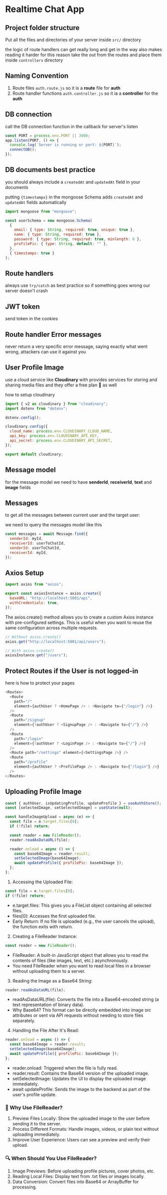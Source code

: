 # Realtime Chat App

## Project folder structure

Put all the files and directories of your server inside `src/` directory

the logic of route handlers can get really long and get in the way also makes reading it harder
for this reason take the out from the routes and place them inside `controllers` directory

## Naming Convention

1. Route files `auth.route.js` so it is a **route** file for **auth**
2. Route handler functions `auth.controller.js` so it ia a **controller** for the **auth**

## DB connection

call the DB connection function in the callback for server's listen

```js
const PORT = process.env.PORT || 3000;
app.listen(PORT, () => {
  console.log(`Server is running or port: ${PORT}`);
  connectDB();
});
```

## DB documents best practice

you should always include a `createdAt` and `updatedAt` field in your documents

putting `{timestamps}` in the mongoose Schema adds `createdAt` and `updatedAt` fields automatically

```js
import mongoose from "mongoose";

const userSchema = new mongoose.Schema(
  {
    email: { type: String, required: true, unique: true },
    name: { type: String, required: true },
    password: { type: String, required: true, minlength: 6 },
    profilePic: { type: String, default: "" },
  },
  { timestamps: true }
);
```

## Route handlers

always use `try/catch` as best practice so if something goes wrong our server doesn't crash

## JWT token

send token in the cookies

## Route handler Error messages

never return a very specific error message, saying exactly what went wrong, attackers can use it against you

## User Profile Image

use a cloud service like **Cloudinary** with provides services for storing and sharing media files and they offer a free plan 🙂 as well

how to setup cloudinary

```js
import { v2 as cloudinary } from "cloudinary";
import dotenv from "dotenv";

dotenv.config();

cloudinary.config({
  cloud_name: process.env.CLOUDINARY_CLOUD_NAME,
  api_key: process.env.CLOUDINARY_API_KEY,
  api_secret: process.env.CLOUDINARY_API_SECRET,
});

export default cloudinary;
```

## Message model

for the message model we need to have **senderId**, **receiverId**, **text** and **image** fields

## Messages

to get all the messages between current user and the target user:

we need to query the messages model like this

```js
const messages = await Message.find({
  senderId: myId,
  receiverId: userToChatId,
  senderId: userToChatId,
  receiverId: myId,
});
```

## Axios Setup

```js
import axios from "axios";

export const axiosInstance = axios.create({
  baseURL: "http://localhost:5001/api",
  withCredentials: true,
});
```

The axios.create() method allows you to create a custom Axios instance with pre-configured settings. This is useful when you want to reuse the same configuration across multiple requests.

```js
// Without axios.create()
axios.get("http://localhost:5001/api/users");

// With axios.create()
axiosInstance.get("/users");
```

## Protect Routes if the User is not logged-in

here is how to protect your pages

```js
<Routes>
  <Route
    path="/"
    element={authUser ? <HomePage /> : <Navigate to={"/login"} />}
  />
  <Route
    path="/signup"
    element={!authUser ? <SignupPage /> : <Navigate to={"/"} />}
  />
  <Route
    path="/login"
    element={!authUser ? <LoginPage /> : <Navigate to={"/"} />}
  />
  <Route path="/settings" element={<SettingsPage />} />
  <Route
    path="/profile"
    element={authUser ? <ProfilePage /> : <Navigate to={"/login"} />}
  />
</Routes>
```

## Uploading Profile Image

```js
const { authUser, isUpdatingProfile, updateProfile } = useAuthStore();
const [selectedImage, setSelectedImage] = useState(null);

const handleImageUpload = async (e) => {
  const file = e.target.files[0];
  if (!file) return;

  const reader = new FileReader();
  reader.readAsDataURL(file);

  reader.onload = async () => {
    const base64Image = reader.result;
    setSelectedImage(base64Image);
    await updateProfile({ profilePic: base64Image });
  };
};
```

1. Accessing the Uploaded File:

```js
const file = e.target.files[0];
if (!file) return;
```

- e.target.files: This gives you a FileList object containing all selected files.
- files[0]: Accesses the first uploaded file.
- Early Return: If no file is uploaded (e.g., the user cancels the upload), the function exits with return.

2. Creating a FileReader Instance:

```js
const reader = new FileReader();
```

- FileReader: A built-in JavaScript object that allows you to read the contents of files (like images, text, etc.) asynchronously.
- You need FileReader when you want to read local files in a browser without uploading them to a server.

3. Reading the Image as a Base64 String:

```js
reader.readAsDataURL(file);
```

- readAsDataURL(file): Converts the file into a Base64-encoded string (a text representation of binary data).
- Why Base64? This format can be directly embedded into image src attributes or sent via API requests without needing to store files separately.

4. Handling the File After It's Read:

```js
reader.onload = async () => {
  const base64Image = reader.result;
  setSelectedImage(base64Image);
  await updateProfile({ profilePic: base64Image });
};
```

- reader.onload: Triggered when the file is fully read.
- reader.result: Contains the Base64 version of the uploaded image.
- setSelectedImage: Updates the UI to display the uploaded image immediately.
- await updateProfile: Sends the image to the backend as part of the user's profile update.

### 📸 Why Use FileReader?

1. Preview Files Locally: Show the uploaded image to the user before sending it to the server.
2. Process Different Formats: Handle images, videos, or plain text without uploading immediately.
3. Improve User Experience: Users can see a preview and verify their upload.

### 🔍 When Should You Use FileReader?

1. Image Previews: Before uploading profile pictures, cover photos, etc.
2. Reading Local Files: Display text from .txt files or images locally.
3. Data Conversion: Convert files into Base64 or ArrayBuffer for processing.
